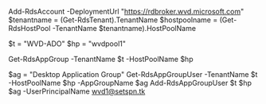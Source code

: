 Add-RdsAccount -DeploymentUrl "https://rdbroker.wvd.microsoft.com"
$tenantname = (Get-RdsTenant).TenantName
$hostpoolname = (Get-RdsHostPool -TenantName $tenantname).HostPoolName

$t = "WVD-ADO"
$hp = "wvdpool1"

Get-RdsAppGroup -TenantName $t -HostPoolName $hp

$ag = "Desktop Application Group"
Get-RdsAppGroupUser -TenantName $t -HostPoolName $hp -AppGroupName $ag
Add-RdsAppGroupUser $t $hp $ag  -UserPrincipalName wvd1@setspn.tk
